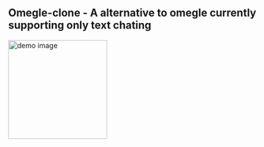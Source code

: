 ## Omegle-clone - A alternative to omegle currently supporting only text chating
<img style="width:200px" src="https://res.cloudinary.com/dhcc4rnbc/image/upload/v1702456750/ezgif.com-video-to-gif-converted_dojkkd.gif" alt="demo image"/>
